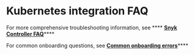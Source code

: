 # Kubernetes integration FAQ

For more comprehensive troubleshooting information, see **** [**Snyk Controller FAQ**](https://support.snyk.io/hc/en-us/articles/5470943654301-FAQ-Snyk-Controller)****

For common onboarding questions, see [**Common onboarding errors**](https://support.snyk.io/hc/en-us/articles/5471159583389-Common-onboarding-errors)****
